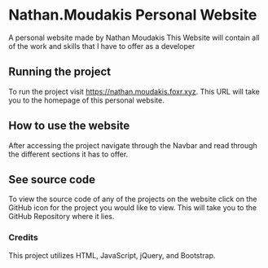 # Nathan.Moudakis Personal Website

A personal website made by Nathan Moudakis
This Website will contain all of the work and skills that I have to offer as a developer

## Running the project

To run the project visit https://nathan.moudakis.foxr.xyz. This URL will take you to the homepage of this personal website.

## How to use the website

After accessing the project navigate through the Navbar and read through the different sections it has to offer.

## See source code

To view the source code of any of the projects on the website click on the GitHub icon for the project you would like to view.
This will take you to the GitHub Repository where it lies.

### Credits

This project utilizes HTML, JavaScript, jQuery, and Bootstrap. 
